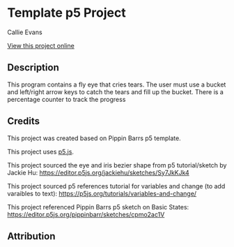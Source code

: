 # Template p5 Project

Callie Evans

[View this project online](https://callieevans.github.io/cart253/art-jam/art-jam-start/)

## Description

This program contains a fly eye that cries tears. The user must use a bucket and left/right arrow keys to catch the tears and fill up the bucket. There is a percentage counter to track the progress

## Credits

This project was created based on Pippin Barrs p5 template.

This project uses [p5.js](https://p5js.org).

This project sourced the eye and iris bezier shape from p5 tutorial/sketch by Jackie Hu: https://editor.p5js.org/jackiehu/sketches/Sy7JkKJk4

This project sourced p5 references tutorial for variables and change (to add varaibles to text): https://p5js.org/tutorials/variables-and-change/

This project referenced Pippin Barrs p5 sketch on Basic States: https://editor.p5js.org/pippinbarr/sketches/cpmo2ac1V

## Attribution
